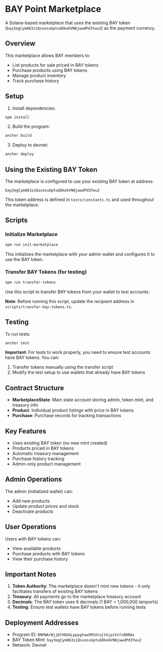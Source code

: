 # BAY Point Marketplace

A Solana-based marketplace that uses the existing BAY token (`bay3egCym863ziQsvesuGptuGDkekVN6jwwdPd3Ywu2`) as the payment currency.

## Overview

This marketplace allows BAY members to:
- List products for sale priced in BAY tokens
- Purchase products using BAY tokens
- Manage product inventory
- Track purchase history

## Setup

1. Install dependencies:
```bash
npm install
```

2. Build the program:
```bash
anchor build
```

3. Deploy to devnet:
```bash
anchor deploy
```

## Using the Existing BAY Token

The marketplace is configured to use your existing BAY token at address:
```
bay3egCym863ziQsvesuGptuGDkekVN6jwwdPd3Ywu2
```

This token address is defined in `tests/constants.ts` and used throughout the marketplace.

## Scripts

### Initialize Marketplace
```bash
npm run init-marketplace
```
This initializes the marketplace with your admin wallet and configures it to use the BAY token.

### Transfer BAY Tokens (for testing)
```bash
npm run transfer-tokens
```
Use this script to transfer BAY tokens from your wallet to test accounts.

**Note**: Before running this script, update the recipient address in `scripts/transfer-bay-tokens.ts`.

## Testing

To run tests:
```bash
anchor test
```

**Important**: For tests to work properly, you need to ensure test accounts have BAY tokens. You can:
1. Transfer tokens manually using the transfer script
2. Modify the test setup to use wallets that already have BAY tokens

## Contract Structure

- **MarketplaceState**: Main state account storing admin, token mint, and treasury info
- **Product**: Individual product listings with price in BAY tokens
- **Purchase**: Purchase records for tracking transactions

## Key Features

- Uses existing BAY token (no new mint created)
- Products priced in BAY tokens
- Automatic treasury management
- Purchase history tracking
- Admin-only product management

## Admin Operations

The admin (initialized wallet) can:
- Add new products
- Update product prices and stock
- Deactivate products

## User Operations

Users with BAY tokens can:
- View available products
- Purchase products with BAY tokens
- View their purchase history

## Important Notes

1. **Token Authority**: The marketplace doesn't mint new tokens - it only facilitates transfers of existing BAY tokens
2. **Treasury**: All payments go to the marketplace treasury account
3. **Decimals**: The BAY token uses 6 decimals (1 BAY = 1,000,000 lamports)
4. **Testing**: Ensure test wallets have BAY tokens before running tests

## Deployment Addresses

- Program ID: `8NPWArWjjQthDGGLppygtwwSMtUtajt4jpzVsfu98RAo`
- BAY Token Mint: `bay3egCym863ziQsvesuGptuGDkekVN6jwwdPd3Ywu2`
- Network: Devnet
